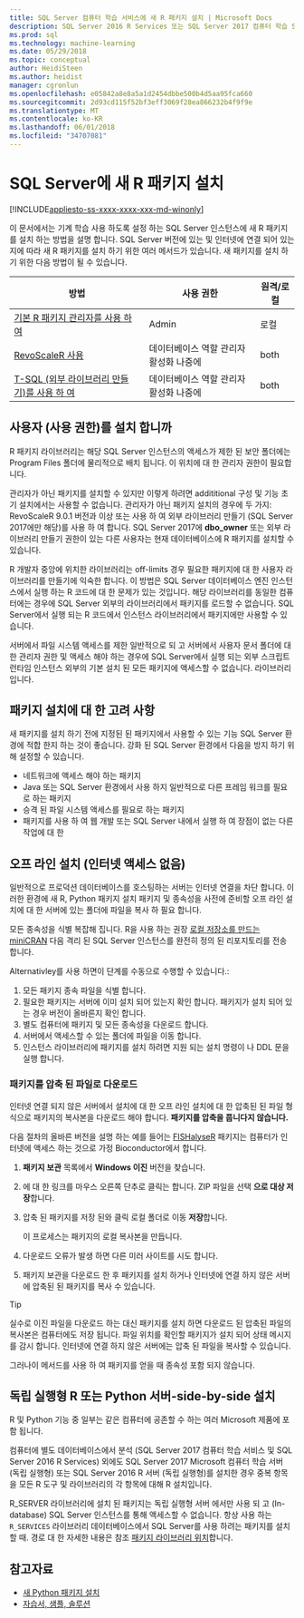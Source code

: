 ```yaml
---
title: SQL Server 컴퓨터 학습 서비스에 새 R 패키지 설치 | Microsoft Docs
description: SQL Server 2016 R Services 또는 SQL Server 2017 컴퓨터 학습 Services (In-database)에 새 R 패키지 추가
ms.prod: sql
ms.technology: machine-learning
ms.date: 05/29/2018
ms.topic: conceptual
author: HeidiSteen
ms.author: heidist
manager: cgronlun
ms.openlocfilehash: e05842a8e8a5a1d2454dbbe500b4d5aa95fca660
ms.sourcegitcommit: 2d93cd115f52bf3eff3069f28ea866232b4f9f9e
ms.translationtype: MT
ms.contentlocale: ko-KR
ms.lasthandoff: 06/01/2018
ms.locfileid: "34707081"
---
```

# <a name="install-new-r-packages-on-sql-server"></a>SQL Server에 새 R 패키지 설치
[!INCLUDE[appliesto-ss-xxxx-xxxx-xxx-md-winonly](../../includes/appliesto-ss-xxxx-xxxx-xxx-md-winonly.md)]

이 문서에서는 기계 학습 사용 하도록 설정 하는 SQL Server 인스턴스에 새 R 패키지를 설치 하는 방법을 설명 합니다. SQL Server 버전에 있는 및 인터넷에 연결 되어 있는지에 따라 새 R 패키지를 설치 하기 위한 여러 메서드가 있습니다. 새 패키지를 설치 하기 위한 다음 방법이 될 수 있습니다.

| 방법                           | 사용 권한               | 원격/로컬 |
|------------------------------------|---------------------------|--------------|
| [기본 R 패키지 관리자를 사용 하 여](use-r-package-managers-on-sql-server.md)  | Admin | 로컬 |
| [RevoScaleR 사용](use-revoscaler-to-manage-r-packages.md) |  데이터베이스 역할 관리자 활성화 나중에 | both|
| [T-SQL (외부 라이브러리 만들기)를 사용 하 여](install-r-packages-tsql.md) | 데이터베이스 역할 관리자 활성화 나중에 | both 

## <a name="who-installs-permissions"></a>사용자 (사용 권한)를 설치 합니까

R 패키지 라이브러리는 해당 SQL Server 인스턴스의 액세스가 제한 된 보안 폴더에는 Program Files 폴더에 물리적으로 배치 됩니다. 이 위치에 대 한 관리자 권한이 필요합니다.

관리자가 아닌 패키지를 설치할 수 있지만 이렇게 하려면 addititional 구성 및 기능 초기 설치에서는 사용할 수 없습니다. 관리자가 아닌 패키지 설치의 경우에 두 가지: RevoScaleR 9.0.1 버전과 이상 또는 사용 하 여 외부 라이브러리 만들기 (SQL Server 2017에만 해당)를 사용 하 여 합니다. SQL Server 2017에 **dbo_owner** 또는 외부 라이브러리 만들기 권한이 있는 다른 사용자는 현재 데이터베이스에 R 패키지를 설치할 수 있습니다.

R 개발자 중앙에 위치한 라이브러리는 off-limits 경우 필요한 패키지에 대 한 사용자 라이브러리를 만들기에 익숙한 합니다. 이 방법은 SQL Server 데이터베이스 엔진 인스턴스에서 실행 하는 R 코드에 대 한 문제가 있는 것입니다. 해당 라이브러리를 동일한 컴퓨터에는 경우에 SQL Server 외부의 라이브러리에서 패키지를 로드할 수 없습니다. SQL Server에서 실행 되는 R 코드에서 인스턴스 라이브러리에서 패키지에만 사용할 수 있습니다.

서버에서 파일 시스템 액세스를 제한 일반적으로 되 고 서버에서 사용자 문서 폴더에 대 한 관리자 권한 및 액세스 해야 하는 경우에 SQL Server에서 실행 되는 외부 스크립트 런타임 인스턴스 외부의 기본 설치 된 모든 패키지에 액세스할 수 없습니다. 라이브러리입니다. 

## <a name="considerations-for-package-installation"></a>패키지 설치에 대 한 고려 사항

새 패키지를 설치 하기 전에 지정된 된 패키지에서 사용할 수 있는 기능 SQL Server 환경에 적합 한지 하는 것이 좋습니다. 강화 된 SQL Server 환경에서 다음을 방지 하기 위해 설정할 수 있습니다.

+ 네트워크에 액세스 해야 하는 패키지
+ Java 또는 SQL Server 환경에서 사용 하지 일반적으로 다른 프레임 워크를 필요로 하는 패키지
+ 승격 된 파일 시스템 액세스를 필요로 하는 패키지
+ 패키지를 사용 하 여 웹 개발 또는 SQL Server 내에서 실행 하 여 장점이 없는 다른 작업에 대 한

## <a name="offline-installation-no-internet-access"></a>오프 라인 설치 (인터넷 액세스 없음)

일반적으로 프로덕션 데이터베이스를 호스팅하는 서버는 인터넷 연결을 차단 합니다. 이러한 환경에 새 R, Python 패키지 설치 패키지 및 종속성을 사전에 준비할 오프 라인 설치에 대 한 서버에 있는 폴더에 파일을 복사 하 필요 합니다.

모든 종속성을 식별 복잡해 집니다. R을 사용 하는 권장 [로컬 저장소를 만드는 miniCRAN](create-a-local-package-repository-using-minicran.md) 다음 격리 된 SQL Server 인스턴스를 완전히 정의 된 리포지토리를 전송 합니다.

Alternativley를 사용 하면이 단계를 수동으로 수행할 수 있습니다.:

1. 모든 패키지 종속 파일을 식별 합니다. 
2. 필요한 패키지는 서버에 이미 설치 되어 있는지 확인 합니다. 패키지가 설치 되어 있는 경우 버전이 올바른지 확인 합니다.
3. 별도 컴퓨터에 패키지 및 모든 종속성을 다운로드 합니다.
4. 서버에서 액세스할 수 있는 폴더에 파일을 이동 합니다.
5. 인스턴스 라이브러리에 패키지를 설치 하려면 지원 되는 설치 명령이 나 DDL 문을 실행 합니다.

### <a name="download-the-package-as-a-zipped-file"></a>패키지를 압축 된 파일로 다운로드

인터넷 연결 되지 않은 서버에서 설치에 대 한 오프 라인 설치에 대 한 압축된 된 파일 형식으로 패키지의 복사본을 다운로드 해야 합니다. **패키지를 압축을 풉니다지 않습니다.**

다음 절차의 올바른 버전을 설명 하는 예를 들어는 [FISHalyseR](http://bioconductor.org/packages/release/bioc/html/FISHalyseR.html) 패키지는 컴퓨터가 인터넷에 액세스 하는 것으로 가정 Bioconductor에서 합니다.

1.  **패키지 보관** 목록에서 **Windows 이진** 버전을 찾습니다.

2.  에 대 한 링크를 마우스 오른쪽 단추로 클릭는 합니다. ZIP 파일을 선택 **으로 대상 저장**합니다.

3.  압축 된 패키지를 저장 된와 클릭 로컬 폴더로 이동 **저장**합니다.

    이 프로세스는 패키지의 로컬 복사본을 만듭니다. 

4. 다운로드 오류가 발생 하면 다른 미러 사이트를 시도 합니다.

5. 패키지 보관을 다운로드 한 후 패키지를 설치 하거나 인터넷에 연결 하지 않은 서버에 압축된 된 패키지를 복사 수 있습니다.

> [!TIP]
> 실수로 이진 파일을 다운로드 하는 대신 패키지를 설치 하면 다운로드 된 압축된 파일의 복사본은 컴퓨터에도 저장 됩니다. 파일 위치를 확인할 패키지가 설치 되어 상태 메시지를 감시 합니다. 인터넷에 연결 하지 않은 서버에는 압축 된 파일을 복사할 수 있습니다.
> 
> 그러나이 메서드를 사용 하 여 패키지를 얻을 때 종속성 포함 되지 않습니다. 


## <a name="side-by-side-installation-with-standalone-r-or-python-servers"></a>독립 실행형 R 또는 Python 서버-side-by-side 설치

R 및 Python 기능 중 일부는 같은 컴퓨터에 공존할 수 하는 여러 Microsoft 제품에 포함 됩니다.

컴퓨터에 별도 데이터베이스에서 분석 (SQL Server 2017 컴퓨터 학습 서비스 및 SQL Server 2016 R Services) 외에도 SQL Server 2017 Microsoft 컴퓨터 학습 서버 (독립 실행형) 또는 SQL Server 2016 R 서버 (독립 실행형)를 설치한 경우 중복 항목을 모든 R 도구 및 라이브러리의 각 항목에 대해 R 설치입니다.

R_SERVER 라이브러리에 설치 된 패키지는 독립 실행형 서버 에서만 사용 되 고 (In-database) SQL Server 인스턴스를 통해 액세스할 수 없습니다. 항상 사용 하는 `R_SERVICES` 라이브러리 데이터베이스에서 SQL Server를 사용 하려는 패키지를 설치할 때. 경로 대 한 자세한 내용은 참조 [패키지 라이브러리 위치](installing-and-managing-r-packages.md#package-library-location)합니다.


## <a name="see-also"></a>참고자료

+ [새 Python 패키지 설치](../python/install-additional-python-packages-on-sql-server.md)
+ [자습서, 샘플, 솔루션](../tutorials/machine-learning-services-tutorials.md)